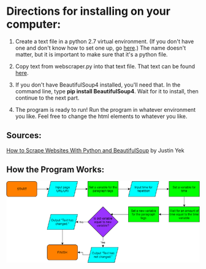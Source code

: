 # Directions for installing on your computer:

1. Create a text file in a python 2.7 virtual environment. (If you don't have one and don't know how to set one up, go [here]( https://github.com/clevelandhighschoolcs/p4mawpup-bobprinceraj/blob/master/Virtual%20Environment%20Install%20Instructions).) The name doesn't matter, but it is important to make sure that it's a python file.

2. Copy text from webscraper.py into that text file. That text can be found [here](https://github.com/clevelandhighschoolcs/p4mawpup-bobprinceraj/blob/master/webscraper.py).

3. If you don't have BeautifulSoup4 installed, you'll need that. In the command line, type __pip install BeautifulSoup4__.
Wait for it to install, then continue to the next part.

4. The program is ready to run! Run the program in whatever environment you like. Feel free to change the html elements to whatever you like.

## Sources:
[How to Scrape Websites With Python and BeautifulSoup](https://medium.freecodecamp.org/how-to-scrape-websites-with-python-and-beautifulsoup-5946935d93fe) by Justin Yek
## How the Program Works:
![Program Flowchart](https://github.com/bobprinceraj/CS-year-1/blob/master/Program%20Flowchart.png?raw=true)
